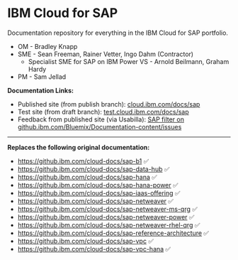 # IBM Cloud for SAP
Documentation repository for everything in the IBM Cloud for SAP portfolio.

* OM - Bradley Knapp
* SME - Sean Freeman, Rainer Vetter, Ingo Dahm (Contractor)
  * Specialist SME for SAP on IBM Power VS - Arnold Beilmann, Graham Hardy
* PM - Sam Jellad


**Documentation Links:**

- Published site (from publish branch): [cloud.ibm.com/docs/sap](https://cloud.ibm.com/docs/sap)
- Test site (from draft branch): [test.cloud.ibm.com/docs/sap](https://test.cloud.ibm.com/docs/sap)
- Feedback from published site (via Usabilla): [SAP filter on github.ibm.com/Bluemix/Documentation-content/issues](https://github.ibm.com/Bluemix/Documentation-content/issues?q=is%3Aissue+label%3Asap)

----

**Replaces the following original documentation:**
- https://github.ibm.com/cloud-docs/sap-b1 :white_check_mark:
- https://github.ibm.com/cloud-docs/sap-data-hub :white_check_mark:
- https://github.ibm.com/cloud-docs/sap-hana :white_check_mark:
- https://github.ibm.com/cloud-docs/sap-hana-power :white_check_mark:
- https://github.ibm.com/cloud-docs/sap-iaas-offering :white_check_mark:
- https://github.ibm.com/cloud-docs/sap-netweaver :white_check_mark:
- https://github.ibm.com/cloud-docs/sap-netweaver-ms-qrg :white_check_mark:
- https://github.ibm.com/cloud-docs/sap-netweaver-power :white_check_mark:
- https://github.ibm.com/cloud-docs/sap-netweaver-rhel-qrg :white_check_mark:
- https://github.ibm.com/cloud-docs/sap-reference-architecture :white_check_mark:
- https://github.ibm.com/cloud-docs/sap-vpc :white_check_mark:
- https://github.ibm.com/cloud-docs/sap-vpc-hana :white_check_mark:

